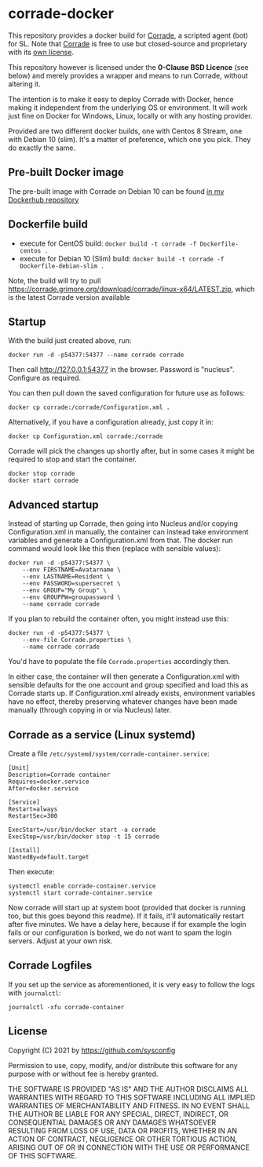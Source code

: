 # corrade-docker

This repository provides a docker build for [Corrade](https://grimore.org/secondlife/scripted_agents/corrade), a scripted agent (bot) for SL. Note that [Corrade](https://grimore.org/secondlife/scripted_agents/corrade) is free to use but closed-source and proprietary with its [own license](https://grimore.org/licenses/was-pc-od). 

This repository however is licensed under the **0-Clause BSD Licence** (see below) and merely provides a wrapper and means to run Corrade, without altering it.

The intention is to make it easy to deploy Corrade with Docker, hence making it independent from the underlying OS or environment. It will work just fine on Docker for Windows, Linux, locally or with any hosting provider.

Provided are two different docker builds, one with Centos 8 Stream, one with Debian 10 (slim). It's a matter of preference, which one you pick. They do exactly the same. 


## Pre-built Docker image

The pre-built image with Corrade on Debian 10 can be found [in my Dockerhub repository](https://hub.docker.com/r/sysconfig/corrade-11-docker)

## Dockerfile build

* execute for CentOS build: `docker build -t corrade -f Dockerfile-centos .` 
* execute for Debian 10 (Slim) build: `docker build -t corrade -f Dockerfile-debian-slim .` 

Note, the build will try to pull https://corrade.grimore.org/download/corrade/linux-x64/LATEST.zip, which is the latest Corrade version available


## Startup

With the build just created above, run:
```
docker run -d -p54377:54377 --name corrade corrade
```

Then call http://127.0.0.1:54377 in the browser. Password is "nucleus". Configure as required.

You can then pull down the saved configuration for future use as follows:
```
docker cp corrade:/corrade/Configuration.xml .
```


Alternatively, if you have a configuration already, just copy it in:
```
docker cp Configuration.xml corrade:/corrade
```
Corrade will pick the changes up shortly after, but in some cases it might be required to stop and start the container.

```
docker stop corrade
docker start corrade
```

## Advanced startup

Instead of starting up Corrade, then going into Nucleus and/or copying Configuration.xml in manually, the container can instead take environment variables and generate a Configuration.xml from that. The docker run command would look like this then (replace with sensible values):

```
docker run -d -p54377:54377 \
    --env FIRSTNAME=Avatarname \
    --env LASTNAME=Resident \
    --env PASSWORD=supersecret \
    --env GROUP="My Group" \
    --env GROUPPW=groupassword \
    --name corrade corrade
```

If you plan to rebuild the container often, you might instead use this:
```
docker run -d -p54377:54377 \
    --env-file Corrade.properties \
    --name corrade corrade
```
You'd have to populate the file `Corrade.properties` accordingly then.

In either case, the container will then generate a Configuration.xml with sensible defaults for the one account and group specified and load this as Corrade starts up. If Configuration.xml already exists, environment variables have no effect, thereby preserving whatever changes have been made manually (through copying in or via Nucleus) later.


## Corrade as a service (Linux systemd)

Create a file `/etc/systemd/system/corrade-container.service`:
```
[Unit]
Description=Corrade container
Requires=docker.service
After=docker.service

[Service]
Restart=always
RestartSec=300

ExecStart=/usr/bin/docker start -a corrade
ExecStop=/usr/bin/docker stop -t 15 corrade

[Install]
WantedBy=default.target
```

Then execute:
```
systemctl enable corrade-container.service
systemctl start corrade-container.service
```

Now corrade will start up at system boot (provided that docker is running too, but this goes beyond this readme). If it fails, it'll automatically restart after five minutes. We have a delay here, because if for example the login fails or our configuration is borked, we do not want to spam the login servers. Adjust at your own risk.


## Corrade Logfiles

If you set up the service as aforementioned, it is very easy to follow the logs with `journalctl`:
```
journalctl -xfu corrade-container
```



## License


Copyright (C) 2021 by https://github.com/sysconfig

Permission to use, copy, modify, and/or distribute this software for any purpose with or without fee is hereby granted.

THE SOFTWARE IS PROVIDED "AS IS" AND THE AUTHOR DISCLAIMS ALL WARRANTIES WITH REGARD TO THIS SOFTWARE INCLUDING ALL IMPLIED WARRANTIES OF MERCHANTABILITY AND FITNESS. 
IN NO EVENT SHALL THE AUTHOR BE LIABLE FOR ANY SPECIAL, DIRECT, INDIRECT, OR CONSEQUENTIAL DAMAGES OR ANY DAMAGES WHATSOEVER RESULTING FROM LOSS OF USE, DATA OR PROFITS, 
WHETHER IN AN ACTION OF CONTRACT, NEGLIGENCE OR OTHER TORTIOUS ACTION, ARISING OUT OF OR IN CONNECTION WITH THE USE OR PERFORMANCE OF THIS SOFTWARE.
